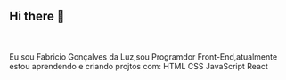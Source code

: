 ## Hi there 👋
<br>
<br>
Eu sou Fabricio Gonçalves da Luz,sou Programdor Front-End,atualmente estou aprendendo e criando projtos com:
HTML 
CSS
JavaScript
React

